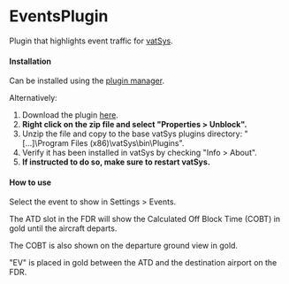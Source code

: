 # EventsPlugin

Plugin that highlights event traffic for [vatSys](https://virtualairtrafficsystem.com/).

#### Installation

Can be installed using the [plugin manager](https://github.com/badvectors/PluginManager).

Alternatively:
1. Download the plugin [here](https://github.com/badvectors/EventsPlugin/releases).
2. **Right click on the zip file and select "Properties > Unblock".**
3. Unzip the file and copy to the base vatSys plugins directory: "[...]\Program Files (x86)\vatSys\bin\Plugins".
4. Verify it has been installed in vatSys by checking "Info > About".
5. **If instructed to do so, make sure to restart vatSys.**

#### How to use

Select the event to show in Settings > Events.

The ATD slot in the FDR will show the Calculated Off Block Time (COBT) in gold until the aircraft departs. 

The COBT is also shown on the departure ground view in gold.

"EV" is placed in gold between the ATD and the destination airport on the FDR.
